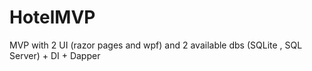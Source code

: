 # HotelMVP
MVP with 2 UI (razor pages and wpf) and 2 available dbs (SQLite , SQL Server) + DI + Dapper
